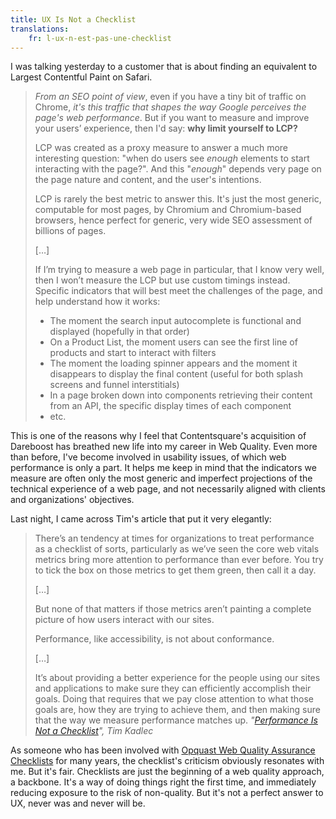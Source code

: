 ```yaml
---
title: UX Is Not a Checklist
translations:
    fr: l-ux-n-est-pas-une-checklist
---
```


I was talking yesterday to a customer that is about finding an equivalent to Largest Contentful Paint on Safari.

> _From an SEO point of view_, even if you have a tiny bit of traffic on Chrome, _it's this traffic that shapes the way Google perceives the page's web performance_. But if you want to measure and improve your users’ experience, then I'd say: **why limit yourself to LCP?**
>
> LCP was created as a proxy measure to answer a much more interesting question: "when do users see _enough_ elements to start interacting with the page?". And this "_enough_" depends very page on the page nature and content, and the user's intentions.
>
> LCP is rarely the best metric to answer this. It's just the most generic, computable for most pages, by Chromium and Chromium-based browsers, hence perfect for generic, very wide SEO assessment of billions of pages.
>
> […]
>
> If I’m trying to measure a web page in particular, that I know very well, then I won’t measure the LCP but use custom timings instead. Specific indicators that will best meet the challenges of the page, and help understand how it works:
>
> -   The moment the search input autocomplete is functional and displayed (hopefully in that order)
> -   On a Product List, the moment users can see the first line of products and start to interact with filters
> -   The moment the loading spinner appears and the moment it disappears to display the final content (useful for both splash screens and funnel interstitials)
> -   In a page broken down into components retrieving their content from an API, the specific display times of each component
> -   etc.

This is one of the reasons why I feel that Contentsquare's acquisition of Dareboost has breathed new life into my career in Web Quality. Even more than before, I've become involved in usability issues, of which web performance is only a part. It helps me keep in mind that the indicators we measure are often only the most generic and imperfect projections of the technical experience of a web page, and not necessarily aligned with clients and organizations' objectives.

Last night, I came across Tim's article that put it very elegantly:

> There’s an tendency at times for organizations to treat performance as a checklist of sorts, particularly as we’ve seen the core web vitals metrics bring more attention to performance than ever before. You try to tick the box on those metrics to get them green, then call it a day.
> 
> […]
> 
> But none of that matters if those metrics aren’t painting a complete picture of how users interact with our sites.
>
> Performance, like accessibility, is not about conformance.
>
> […]
>
> It’s about providing a better experience for the people using our sites and applications to make sure they can efficiently accomplish their goals. Doing that requires that we pay close attention to what those goals are, how they are trying to achieve them, and then making sure that the way we measure performance matches up. <cite>"<a href="https://timkadlec.com/remembers/2023-06-01-performance-is-not-a-checklist/">Performance Is Not a Checklist</a>", Tim Kadlec</cite>

As someone who has been involved with [Opquast Web Quality Assurance Checklists](https://checklists.opquast.com/en/web-quality-assurance/) for many years, the checklist's criticism obviously resonates with me. But it's fair. Checklists are just the beginning of a web quality approach, a backbone. It's a way of doing things right the first time, and immediately reducing exposure to the risk of non-quality. But it's not a perfect answer to UX, never was and never will be.

